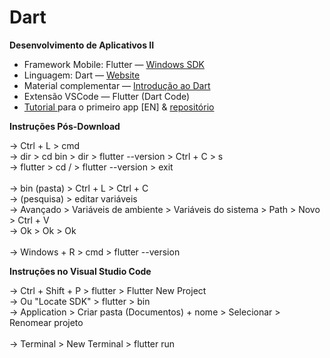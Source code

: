 # Dart
<b>Desenvolvimento de Aplicativos II</b>

* Framework Mobile: Flutter — <a href="https://docs.flutter.dev/get-started/install/windows"> Windows SDK </a>
* Linguagem: Dart — <a href="https://dartpad.dev/"> Website </a> 
* Material complementar — <a href="https://www.paulocagol.dev.br/2021/04/00004-introducao-linguagem-dart/"> Introdução ao Dart </a>
* Extensão VSCode — Flutter (Dart Code)
* <a href="https://www.youtube.com/watch?v=xWV71C2kp38"> Tutorial </a> para o primeiro app [EN] & <a href="https://github.com/afitz0/exploration_planner"> repositório </a>

<b>Instruções Pós-Download</b>

→ Ctrl + L >  cmd <br>
→ dir > cd bin > dir > flutter --version > Ctrl + C > s <br>
→ flutter > cd / > flutter --version > exit <br>
<br>
→ bin (pasta) > Ctrl + L > Ctrl + C <br>
→ (pesquisa) > editar variáveis <br>
→ Avançado > Variáveis de ambiente > Variáveis do sistema > Path > Novo > Ctrl + V <br>
→ Ok > Ok > Ok <br>
<br>
→ Windows + R > cmd > flutter --version

<b>Instruções no Visual Studio Code</b>

→ Ctrl + Shift + P > flutter > Flutter New Project <br>
→ Ou "Locate SDK" > flutter > bin <br>
→ Application > Criar pasta (Documentos) + nome > Selecionar > Renomear projeto <br>
<br>
→ Terminal > New Terminal > flutter run
